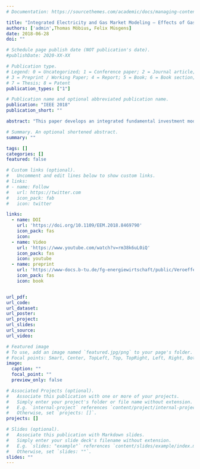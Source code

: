 ```yaml
---
# Documentation: https://sourcethemes.com/academic/docs/managing-content/

title: "Integrated Electricity and Gas Market Modeling – Effects of Gas Demand Uncertainty"
authors: ['admin',Thomas Möbius, Felix Müsgens]
date: 2018-06-28
doi: ""

# Schedule page publish date (NOT publication's date).
#publishDate: 2020-XX-XX

# Publication type.
# Legend: 0 = Uncategorized; 1 = Conference paper; 2 = Journal article;
# 3 = Preprint / Working Paper; 4 = Report; 5 = Book; 6 = Book section;
# 7 = Thesis; 8 = Patent
publication_types: ["1"]

# Publication name and optional abbreviated publication name.
publication: "IEEE 2018"
publication_short: ""

abstract: "This paper develops an integrated fundamental investment model which considers both the gas and electricity sector. Furthermore, we adopt the theory of stochastic programming with recourse in the combined model to account for uncertainty in the gas market. This approach enables us to analyze how uncertain gas demand in other sectors affects decisions to invest in electricity generation capacities. We find an overall decrease and a reallocation of investments in gas-fired power plants. We also quantify the expected costs of ignoring uncertainty. "

# Summary. An optional shortened abstract.
summary: ""

tags: []
categories: []
featured: false

# Custom links (optional).
#   Uncomment and edit lines below to show custom links.
# links:
# - name: Follow
#   url: https://twitter.com
#   icon_pack: fab
#   icon: twitter

links:
  - name: DOI
    url: 'https://doi.org/10.1109/EEM.2018.8469790'
    icon_pack: fas
    icon:
  - name: Video
    url: 'https://www.youtube.com/watch?v=rm38k6uL0iQ'
    icon_pack: fas
    icon: youtube
  - name: preprint
    url: 'https://www-docs.b-tu.de/fg-energiewirtschaft/public/Veroeffentlichungen/WorkingPaper/2018_Integrated%20Electricity%20and%20Gas%20Market_Riepin_M%C3%B6bius.pdf'
    icon_pack: fas
    icon: book


url_pdf: 
url_code: 
url_dataset:
url_poster:
url_project:
url_slides:
url_source:
url_video:

# Featured image
# To use, add an image named `featured.jpg/png` to your page's folder. 
# Focal points: Smart, Center, TopLeft, Top, TopRight, Left, Right, BottomLeft, Bottom, BottomRight.
image:
  caption: ""
  focal_point: ""
  preview_only: false

# Associated Projects (optional).
#   Associate this publication with one or more of your projects.
#   Simply enter your project's folder or file name without extension.
#   E.g. `internal-project` references `content/project/internal-project/index.md`.
#   Otherwise, set `projects: []`.
projects: []

# Slides (optional).
#   Associate this publication with Markdown slides.
#   Simply enter your slide deck's filename without extension.
#   E.g. `slides: "example"` references `content/slides/example/index.md`.
#   Otherwise, set `slides: ""`.
slides: ""
---
```

